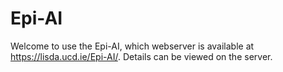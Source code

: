 # Epi-AI

Welcome to use the Epi-AI, which webserver is available at https://lisda.ucd.ie/Epi-AI/. Details can be viewed on the server.

